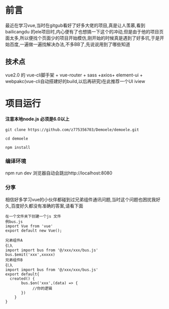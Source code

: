 # 前言
最近在学习vue,当时在gitgub看好了好多大佬的项目,真是让人羡慕,看到 bailicangdu 的ele项目时,内心便有了也想搞一下这个的冲动,但是由于他的项目页面太多,所以便找个页面少的项目开始模仿,刚开始的时候真是遇到了好多坑,于是开始百度,一遍做一遍找解决办法,不多BB了,先说说用到了哪些知道



## 技术点
vue2.0 的 vue-cli脚手架 + vue-router + sass +axios+ element-ui + webpakc(vue-cli自动搭建好的build,以后再研究)在此推荐一个UI iview



# 项目运行

#### 注意本地node.js 必须是6.0以上

```
git clone https://github.com/z775356703/Demoele/demoele.git  

cd demoele

npm install
```

### 编译环境
npm run dev 浏览器自动会跳出http://localhost:8080


### 分享 
相信好多学习vue的小伙伴都碰到过兄弟组件通讯问题,当时这个问题也困扰我好久,百度好久都没有准确的答案,请看下面
```
在一个文件夹下创建一个js 文件
例bus.js
import Vue from 'vue'
export default new Vue();

兄弟组件A
引入
import import bus from '@/xxx/xxx/bus.js'
bus.$emit('xxx',xxxxx)
兄弟组件B
引入
import import bus from '@/xxx/xxx/bus.js'
export default{
  created() {
       bus.$on('xxx',(data) => {
       	    //你的逻辑
       })
    }
}
```
